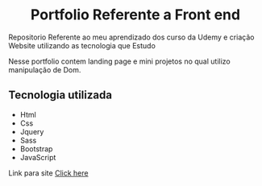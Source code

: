 <h1 align="center"> Portfolio  Referente a Front end </h1>

<div>
  <p>
    Repositorio Referente ao meu aprendizado dos curso da Udemy  e criação  Website utilizando as tecnologia que Estudo
  </p>
  <p>
    Nesse  portfolio contem landing page e mini projetos no qual utilizo manipulação de Dom.
  </p>
  
  <h2>Tecnologia utilizada </h2>
  <ul>
  <li> Html
  <li> Css
  <li> Jquery
  <li> Sass
  <li> Bootstrap
  <li> JavaScript
  </ul>
  <p>
    Link para site <a href="https://luk3rf7.github.io/Portfolio_Front_Ends/"> Click here
  </p>
</div>
